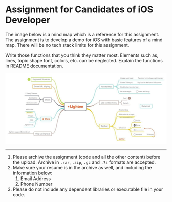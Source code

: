 # Assignment for Candidates of iOS Developer

The image below is a mind map which is a reference for this assignment. The assignment is to develop a demo for iOS with basic features of a mind map. There will be no tech stack limits for this assignment.

Write those functions that you think they matter most. Elements such as, lines, topic shape font, colors, etc. can be neglected. Explain the functions in README documentation.

![Sample](sample_en.jpg)

---

1. Please archive the assignment (code and all the other content) before the upload. Archive in `.rar`, `.zip`, `.gz` and  `.7z` formats are accepted.
2. Make sure your resume is in the archive as well, and including the information below:
	1. Email Address
	2. Phone Number
3. Please do not include any dependent libraries or executable file in your code.